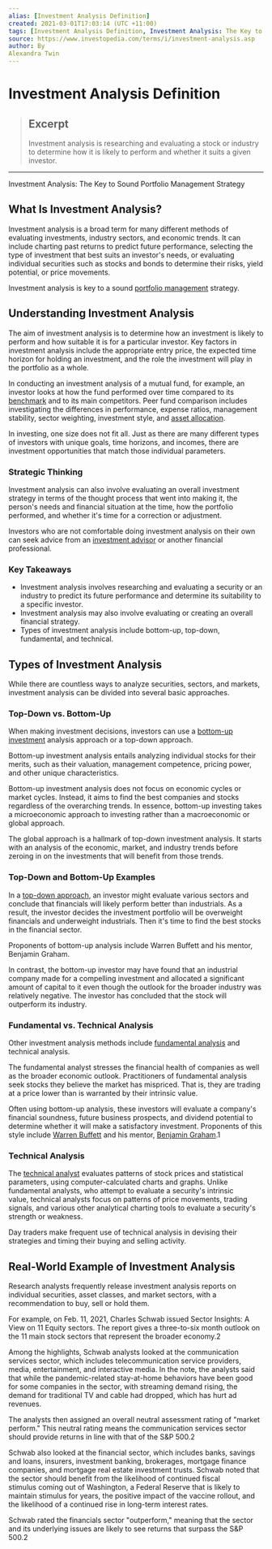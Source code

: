 ```yaml
---
alias: [Investment Analysis Definition]
created: 2021-03-01T17:03:14 (UTC +11:00)
tags: [Investment Analysis Definition, Investment Analysis: The Key to Sound Portfolio Management Strategy]
source: https://www.investopedia.com/terms/i/investment-analysis.asp
author: By
Alexandra Twin
---
```


# Investment Analysis Definition

> ## Excerpt
> Investment analysis is researching and evaluating a stock or industry to determine how it is likely to perform and whether it suits a given investor.

---

Investment Analysis: The Key to Sound Portfolio Management Strategy
## What Is Investment Analysis?

Investment analysis is a broad term for many different methods of evaluating investments, industry sectors, and economic trends. It can include charting past returns to predict future performance, selecting the type of investment that best suits an investor's needs, or evaluating individual securities such as stocks and bonds to determine their risks, yield potential, or price movements.

Investment analysis is key to a sound [portfolio management](https://www.investopedia.com/terms/p/portfoliomanagement.asp) strategy.

## Understanding Investment Analysis

The aim of investment analysis is to determine how an investment is likely to perform and how suitable it is for a particular investor. Key factors in investment analysis include the appropriate entry price, the expected time horizon for holding an investment, and the role the investment will play in the portfolio as a whole.

In conducting an investment analysis of a mutual fund, for example, an investor looks at how the fund performed over time compared to its [benchmark](https://www.investopedia.com/terms/b/benchmark.asp) and to its main competitors. Peer fund comparison includes investigating the differences in performance, expense ratios, management stability, sector weighting, investment style, and [asset allocation](https://www.investopedia.com/terms/a/assetallocation.asp).

In investing, one size does not fit all. Just as there are many different types of investors with unique goals, time horizons, and incomes, there are investment opportunities that match those individual parameters.

### Strategic Thinking

Investment analysis can also involve evaluating an overall investment strategy in terms of the thought process that went into making it, the person's needs and financial situation at the time, how the portfolio performed, and whether it's time for a correction or adjustment.

Investors who are not comfortable doing investment analysis on their own can seek advice from an [investment advisor](https://www.investopedia.com/terms/i/investmentadvisor.asp) or another financial professional.

### Key Takeaways

-   Investment analysis involves researching and evaluating a security or an industry to predict its future performance and determine its suitability to a specific investor.
-   Investment analysis may also involve evaluating or creating an overall financial strategy.
-   Types of investment analysis include bottom-up, top-down, fundamental, and technical.

## Types of Investment Analysis

While there are countless ways to analyze securities, sectors, and markets, investment analysis can be divided into several basic approaches.

### Top-Down vs. Bottom-Up

When making investment decisions, investors can use a [bottom-up investment](https://www.investopedia.com/terms/b/bottomupinvesting.asp) analysis approach or a top-down approach.

Bottom-up investment analysis entails analyzing individual stocks for their merits, such as their valuation, management competence, pricing power, and other unique characteristics.

Bottom-up investment analysis does not focus on economic cycles or market cycles. Instead, it aims to find the best companies and stocks regardless of the overarching trends. In essence, bottom-up investing takes a microeconomic approach to investing rather than a macroeconomic or global approach.

The global approach is a hallmark of top-down investment analysis. It starts with an analysis of the economic, market, and industry trends before zeroing in on the investments that will benefit from those trends.

### Top-Down and Bottom-Up Examples

In a [top-down approach](https://www.investopedia.com/terms/t/topdowninvesting.asp), an investor might evaluate various sectors and conclude that financials will likely perform better than industrials. As a result, the investor decides the investment portfolio will be overweight financials and underweight industrials. Then it's time to find the best stocks in the financial sector.

Proponents of bottom-up analysis include Warren Buffett and his mentor, Benjamin Graham.

In contrast, the bottom-up investor may have found that an industrial company made for a compelling investment and allocated a significant amount of capital to it even though the outlook for the broader industry was relatively negative. The investor has concluded that the stock will outperform its industry.

### Fundamental vs. Technical Analysis

Other investment analysis methods include [fundamental analysis](https://www.investopedia.com/terms/f/fundamentalanalysis.asp) and technical analysis.

The fundamental analyst stresses the financial health of companies as well as the broader economic outlook. Practitioners of fundamental analysis seek stocks they believe the market has mispriced. That is, they are trading at a price lower than is warranted by their intrinsic value.

Often using bottom-up analysis, these investors will evaluate a company's financial soundness, future business prospects, and dividend potential to determine whether it will make a satisfactory investment. Proponents of this style include [Warren Buffett](https://www.investopedia.com/terms/o/oracleofomaha.asp) and his mentor, [Benjamin Graham](https://www.investopedia.com/terms/b/bengraham.asp).1 

### Technical Analysis

The [technical analyst](https://www.investopedia.com/terms/t/technicalanalysis.asp) evaluates patterns of stock prices and statistical parameters, using computer-calculated charts and graphs. Unlike fundamental analysts, who attempt to evaluate a security's intrinsic value, technical analysts focus on patterns of price movements, trading signals, and various other analytical charting tools to evaluate a security's strength or weakness.

Day traders make frequent use of technical analysis in devising their strategies and timing their buying and selling activity.

## Real-World Example of Investment Analysis

Research analysts frequently release investment analysis reports on individual securities, asset classes, and market sectors, with a recommendation to buy, sell or hold them.

For example, on Feb. 11, 2021, Charles Schwab issued Sector Insights: A View on 11 Equity sectors. The report gives a three-to-six month outlook on the 11 main stock sectors that represent the broader economy.2

Among the highlights, Schwab analysts looked at the communication services sector, which includes telecommunication service providers, media, entertainment, and interactive media. In the note, the analysts said that while the pandemic-related stay-at-home behaviors have been good for some companies in the sector, with streaming demand rising, the demand for traditional TV and cable had dropped, which has hurt ad revenues.

The analysts then assigned an overall neutral assessment rating of "market perform." This neutral rating means the communication services sector should provide returns in line with that of the S&P 500.2

Schwab also looked at the financial sector, which includes banks, savings and loans, insurers, investment banking, brokerages, mortgage finance companies, and mortgage real estate investment trusts. Schwab noted that the sector should benefit from the likelihood of continued fiscal stimulus coming out of Washington, a Federal Reserve that is likely to maintain stimulus for years, the positive impact of the vaccine rollout, and the likelihood of a continued rise in long-term interest rates.

Schwab rated the financials sector "outperform," meaning that the sector and its underlying issues are likely to see returns that surpass the S&P 500.2
